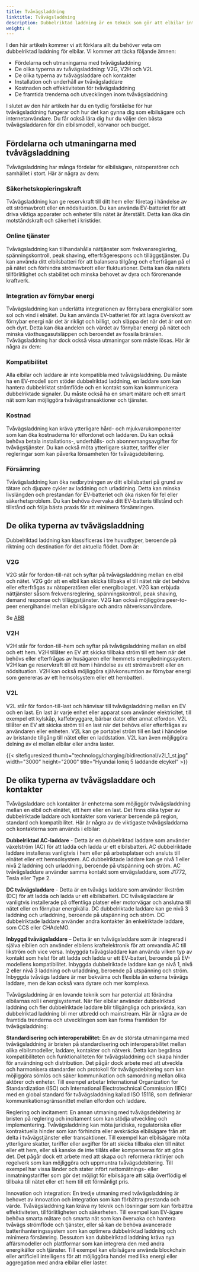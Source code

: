 ```yaml
---
title: Tvåvägsladdning
linktitle: Tvåvägsladdning
description: Dubbelriktad laddning är en teknik som gör att elbilar inte bara kan ta emot ström från nätet eller en laddstation, utan även skicka tillbaka den till nätet eller ett hem. På så sätt kan elbilar fungera som reservkraftskällor, nätstabilisatorer eller förnybar energiintegratör.
weight: 4
---
```

<!-- markdownlint-disable MD033 -->
I den här artikeln kommer vi att förklara allt du behöver veta om dubbelriktad laddning för elbilar. Vi kommer att täcka följande ämnen:

- Fördelarna och utmaningarna med tvåvägsladdning
- De olika typerna av tvåvägsladdning: V2G, V2H och V2L
- De olika typerna av tvåvägsladdare och kontakter
- Installation och underhåll av tvåvägsladdare
- Kostnaden och effektiviteten för tvåvägsladdning
- De framtida trenderna och utvecklingen inom tvåvägsladdning

I slutet av den här artikeln har du en tydlig förståelse för hur tvåvägsladdning fungerar och hur det kan gynna dig som elbilsägare och internetanvändare. Du får också lära dig hur du väljer den bästa tvåvägsladdaren för din elbilsmodell, körvanor och budget.

## Fördelarna och utmaningarna med tvåvägsladdning

Tvåvägsladdning har många fördelar för elbilsägare, nätoperatörer och samhället i stort. Här är några av dem:

### Säkerhetskopieringskraft

Tvåvägsladdning kan ge reservkraft till ditt hem eller företag i händelse av ett strömavbrott eller en nödsituation. Du kan använda EV-batteriet för att driva viktiga apparater och enheter tills nätet är återställt. Detta kan öka din motståndskraft och säkerhet i kristider.

### Online tjänster

Tvåvägsladdning kan tillhandahålla nättjänster som frekvensreglering, spänningskontroll, peak shaving, efterfrågerespons och tilläggstjänster. Du kan använda ditt elbilsbatteri för att balansera tillgång och efterfrågan på el på nätet och förhindra strömavbrott eller fluktuationer. Detta kan öka nätets tillförlitlighet och stabilitet och minska behovet av dyra och förorenande kraftverk.

### Integration av förnybar energi

Tvåvägsladdning kan underlätta integrationen av förnybara energikällor som sol och vind i elnätet. Du kan använda EV-batteriet för att lagra överskott av förnybar energi när det är rikligt och billigt, och släppa det när det är ont om och dyrt. Detta kan öka andelen och värdet av förnybar energi på nätet och minska växthusgasutsläppen och beroendet av fossila bränslen.
Tvåvägsladdning har dock också vissa utmaningar som måste lösas. Här är några av dem:

### Kompatibilitet

Alla elbilar och laddare är inte kompatibla med tvåvägsladdning. Du måste ha en EV-modell som stöder dubbelriktad laddning, en laddare som kan hantera dubbelriktat strömflöde och en kontakt som kan kommunicera dubbelriktade signaler. Du måste också ha en smart mätare och ett smart nät som kan möjliggöra tvåvägstransaktioner och tjänster.

### Kostnad

Tvåvägsladdning kan kräva ytterligare hård- och mjukvarukomponenter som kan öka kostnaderna för elfordonet och laddaren. Du kan också behöva betala installations-, underhålls- och abonnemangsavgifter för tvåvägstjänster. Du kan också möta ytterligare skatter, tariffer eller regleringar som kan påverka lönsamheten för tvåvägsdebitering.

### Försämring

Tvåvägsladdning kan öka nedbrytningen av ditt elbilsbatteri på grund av tätare och djupare cykler av laddning och urladdning. Detta kan minska livslängden och prestandan för EV-batteriet och öka risken för fel eller säkerhetsproblem. Du kan behöva övervaka ditt EV-batteris tillstånd och tillstånd och följa bästa praxis för att minimera försämringen.

## De olika typerna av tvåvägsladdning

Dubbelriktad laddning kan klassificeras i tre huvudtyper, beroende på riktning och destination för det aktuella flödet. Dom är:

### V2G

V2G står för fordon-till-nät och syftar på tvåvägsladdning mellan en elbil och nätet. V2G gör att en elbil kan skicka tillbaka el till nätet när det behövs eller efterfrågas av nätoperatören eller energibolaget. V2G kan erbjuda nättjänster såsom frekvensreglering, spänningskontroll, peak shaving, demand response och tilläggstjänster. V2G kan också möjliggöra peer-to-peer energihandel mellan elbilsägare och andra nätverksanvändare.

Se [ABB](https://new.abb.com/ev-charging/abb-s-vehicle-to-grid-technology)

### V2H

V2H står för fordon-till-hem och syftar på tvåvägsladdning mellan en elbil och ett hem. V2H tillåter en EV att skicka tillbaka ström till ett hem när det behövs eller efterfrågas av husägaren eller hemmets energiledningssystem. V2H kan ge reservkraft till ett hem i händelse av ett strömavbrott eller en nödsituation. V2H kan också möjliggöra självkonsumtion av förnybar energi som genereras av ett hemsolsystem eller ett hembatteri.

### V2L

V2L står för fordon-till-last och hänvisar till tvåvägsladdning mellan en EV och en last. En last är varje enhet eller apparat som använder elektricitet, till exempel ett kylskåp, kaffebryggare, bärbar dator eller annat elfordon. V2L tillåter en EV att skicka ström till en last när det behövs eller efterfrågas av användaren eller enheten. V2L kan ge portabel ström till en last i händelse av bristande tillgång till nätet eller en laddstation. V2L kan även möjliggöra delning av el mellan elbilar eller andra laster.

{{< sitefiguresized thumb="technology/charging/bidirectional/v2l_1_st.jpg" width="3000" height="2000" title="Hyundai Ioniq 5 laddande elcykel" >}}
## De olika typerna av tvåvägsladdare och kontakter

Tvåvägsladdare och kontakter är enheterna som möjliggör tvåvägsladdning mellan en elbil och elnätet, ett hem eller en last. Det finns olika typer av dubbelriktade laddare och kontakter som varierar beroende på region, standard och kompatibilitet. Här är några av de viktigaste tvåvägsladdarna och kontakterna som används i elbilar:

**Dubbelriktad AC-laddare** - Detta är en dubbelriktad laddare som använder växelström (AC) för att ladda och ladda ur ett elbilsbatteri. AC dubbelriktade laddare installeras vanligtvis i hem eller på arbetsplatser och ansluts till elnätet eller ett hemsolsystem. AC dubbelriktade laddare kan ge nivå 1 eller nivå 2 laddning och urladdning, beroende på utspänning och ström. AC tvåvägsladdare använder samma kontakt som envägsladdare, som J1772, Tesla eller Type 2.

**DC tvåvägsladdare** - Detta är en tvåvägs laddare som använder likström (DC) för att ladda och ladda ur ett elbilsbatteri. DC tvåvägsladdare är vanligtvis installerade på offentliga platser eller motorvägar och anslutna till nätet eller en förnybar energikälla. DC dubbelriktade laddare kan ge nivå 3 laddning och urladdning, beroende på utspänning och ström. DC dubbelriktade laddare använder andra kontakter än enkelriktade laddare, som CCS eller CHAdeMO.

**Inbyggd tvåvägsladdare** – Detta är en tvåvägsladdare som är integrerad i själva elbilen och använder elbilens kraftelektronik för att omvandla AC till likström och vice versa. Inbyggda tvåvägsladdare kan använda vilken typ av kontakt som helst för att ladda och ladda ur ett EV-batteri, beroende på EV-modellens kompatibilitet. Inbyggda dubbelriktade laddare kan ge nivå 1, nivå 2 eller nivå 3 laddning och urladdning, beroende på utspänning och ström. Inbyggda tvåvägs laddare är mer bekväma och flexibla än externa tvåvägs laddare, men de kan också vara dyrare och mer komplexa.

Tvåvägsladdning är en lovande teknik som har potential att förändra elbilarnas roll i energisystemet. När fler elbilar använder dubbelriktad laddning och fler dubbelriktade laddare blir tillgängliga och prisvärda, kan dubbelriktad laddning bli mer utbredd och mainstream. Här är några av de framtida trenderna och utvecklingen som kan forma framtiden för tvåvägsladdning:

**Standardisering och interoperabilitet:** En av de största utmaningarna med tvåvägsladdning är bristen på standardisering och interoperabilitet mellan olika elbilsmodeller, laddare, kontakter och nätverk. Detta kan begränsa kompatibiliteten och funktionaliteten för tvåvägsladdning och skapa hinder för användning och distribution. Det pågår dock arbete med att utveckla och harmonisera standarder och protokoll för tvåvägsdebitering som kan möjliggöra sömlös och säker kommunikation och samordning mellan olika aktörer och enheter. Till exempel arbetar International Organization for Standardization (ISO) och International Electrotechnical Commission (IEC) med en global standard för tvåvägsladdning kallad ISO 15118, som definierar kommunikationsgränssnittet mellan elfordon och laddare.

Reglering och incitament: En annan utmaning med tvåvägsdebitering är bristen på reglering och incitament som kan stödja utveckling och implementering. Tvåvägsladdning kan möta juridiska, regulatoriska eller kontraktuella hinder som kan förhindra eller avskräcka elbilsägare från att delta i tvåvägstjänster eller transaktioner. Till exempel kan elbilsägare möta ytterligare skatter, tariffer eller avgifter för att skicka tillbaka elen till nätet eller ett hem, eller så kanske de inte tillåts eller kompenseras för att göra det. Det pågår dock ett arbete med att skapa och reformera riktlinjer och regelverk som kan möjliggöra och uppmuntra tvåvägsdebitering. Till exempel har vissa länder och stater infört nettomätnings- eller inmatningstariffer som gör det möjligt för elbilsägare att sälja överflödig el tillbaka till nätet eller ett hem till ett förmånligt pris.

Innovation och integration: En tredje utmaning med tvåvägsladdning är behovet av innovation och integration som kan förbättra prestanda och värde. Tvåvägsladdning kan kräva ny teknik och lösningar som kan förbättra effektiviteten, tillförlitligheten och säkerheten. Till exempel kan EV-ägare behöva smarta mätare och smarta nät som kan övervaka och hantera tvåvägs strömflöde och tjänster, eller så kan de behöva avancerade batterihanteringssystem som kan optimera dubbelriktad laddning och minimera försämring. Dessutom kan dubbelriktad laddning kräva nya affärsmodeller och plattformar som kan integrera den med andra energikällor och tjänster. Till exempel kan elbilsägare använda blockchain eller artificiell intelligens för att möjliggöra handel med lika energi eller aggregation med andra elbilar eller laster.
